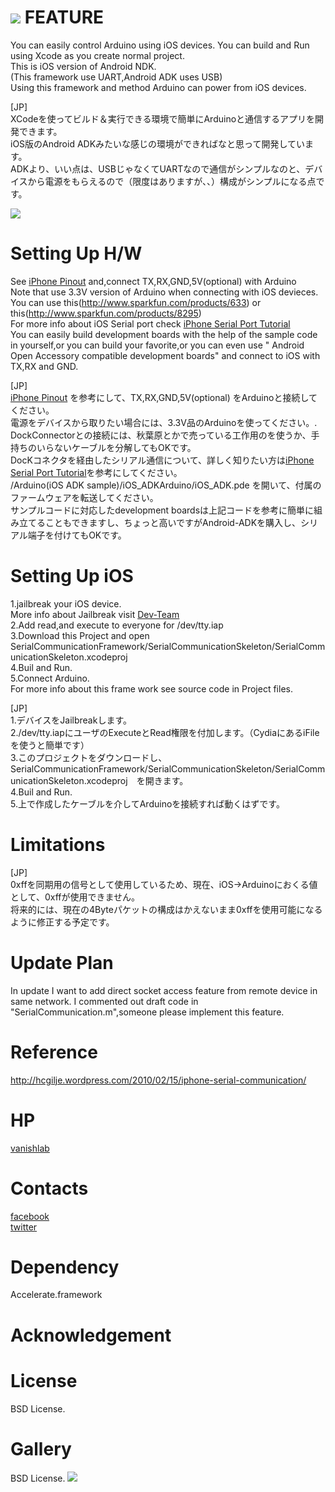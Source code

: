![](http://vanishlab.web.fc2.com/vanishlab/OSS_files/chip.png)
FEATURE
=======
You can easily control Arduino using iOS devices.
You can build and Run using Xcode as you create normal project.<br>
This is iOS version of Android NDK.<br>
(This framework use UART,Android ADK uses USB)<br>
Using this framework and method Arduino can power from iOS devices.

[JP]<br>
XCodeを使ってビルド＆実行できる環境で簡単にArduinoと通信するアプリを開発できます。<br>
iOS版のAndroid ADKみたいな感じの環境ができればなと思って開発しています。<br>
ADKより、いい点は、USBじゃなくてUARTなので通信がシンプルなのと、デバイスから電源をもらえるので（限度はありますが、、）構成がシンプルになる点です。<br>

![](http://blog-imgs-42.fc2.com/v/a/n/vanishlab/201106232358095ce.png)

Setting Up H/W
=======
See [iPhone Pinout] and,connect TX,RX,GND,5V(optional) with Arduino<br>
Note that use 3.3V version of Arduino when connecting with iOS devieces.<br>
You can use this(http://www.sparkfun.com/products/633) or this(http://www.sparkfun.com/products/8295) <br>
For more info about iOS Serial port check [iPhone Serial Port Tutorial]<br>
You can easily build development boards with the help of the sample code in yourself,or you can build your favorite,or you can even use " Android Open Accessory compatible development boards" and connect to iOS with TX,RX and GND. 

[JP]<br>
[iPhone Pinout] を参考にして、TX,RX,GND,5V(optional) をArduinoと接続してください。<br>
電源をデバイスから取りたい場合には、3.3V品のArduinoを使ってください。.<br>
DockConnectorとの接続には、秋葉原とかで売っている工作用のを使うか、手持ちのいらないケーブルを分解してもOKです。 <br>
DocKコネクタを経由したシリアル通信について、詳しく知りたい方は[iPhone Serial Port Tutorial]を参考にしてください。<br>
/Arduino(iOS ADK sample)/iOS_ADKArduino/iOS_ADK.pde を開いて、付属のファームウェアを転送してください。<br>
サンプルコードに対応したdevelopment boardsは上記コードを参考に簡単に組み立てることもできますし、ちょっと高いですがAndroid-ADKを購入し、シリアル端子を付けてもOKです。<br>


Setting Up iOS
=======
1.jailbreak your iOS device.<br>
More info about Jailbreak visit [Dev-Team]<br>
2.Add read,and execute to everyone for /dev/tty.iap<br>
3.Download this Project and open SerialCommunicationFramework/SerialCommunicationSkeleton/SerialCommunicationSkeleton.xcodeproj<br> 
4.Buil and Run.<br>
5.Connect Arduino.<br>
For more info about this frame work see source code in Project files.<br>

[JP]<br>
1.デバイスをJailbreakします。<br>
2./dev/tty.iapにユーザのExecuteとRead権限を付加します。（CydiaにあるiFileを使うと簡単です）<br>
3.このプロジェクトをダウンロードし、SerialCommunicationFramework/SerialCommunicationSkeleton/SerialCommunicationSkeleton.xcodeproj　を開きます。<br> 
4.Buil and Run.<br>
5.上で作成したケーブルを介してArduinoを接続すれば動くはずです。<br>

Limitations
=======

[JP]<br>
0xffを同期用の信号として使用しているため、現在、iOS->Arduinoにおくる値として、0xffが使用できません。<br>
将来的には、現在の4Byteパケットの構成はかえないまま0xffを使用可能になるように修正する予定です。


Update Plan
=======
In update I want to add direct socket access feature from remote device in same network.
I commented out draft code in "SerialCommunication.m",someone please implement this feature.

Reference
=======
http://hcgilje.wordpress.com/2010/02/15/iphone-serial-communication/<br>


HP
=======
[vanishlab]

Contacts
=======
[facebook]<br>
[twitter]

Dependency
=======
Accelerate.framework
 
Acknowledgement
=======

License
=======
BSD License.

Gallery
=======
BSD License.
![](http://blog-imgs-42.fc2.com/v/a/n/vanishlab/20110625121707c2a.jpg)


[Dev-Team]: http://blog.iphone-dev.org/
[vanishlab]: http://vanishlab.web.fc2.com/
[BSD License]: http://www.opensource.org/licenses/bsd-license.php
[facebook]: http://www.facebook.com/yusuke.sekikawa
[twitter]: http://twitter.com/#!/YusukeSekikawa
[iPhone Pinout]: http://pinouts.ru/Devices/ipod_pinout.shtml
[iPhone Serial Port Tutorial]: http://devdot.wikispaces.com/Iphone+Serial+Port+Tutorial